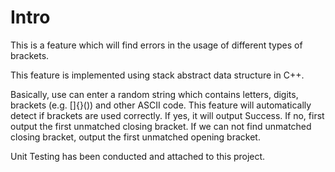 # Intro

This is a feature which will find errors in the usage of different types of brackets.

This feature is implemented using stack abstract data structure in C++.

Basically, use can enter a random string which contains letters, digits, brackets (e.g. []{}()) and other
ASCII code. This feature will automatically detect if brackets are used correctly. If yes, it will output
Success. If no, first output the first unmatched closing bracket. If we can not find unmatched closing bracket,
output the first unmatched opening bracket.

Unit Testing has been conducted and attached to this project.
